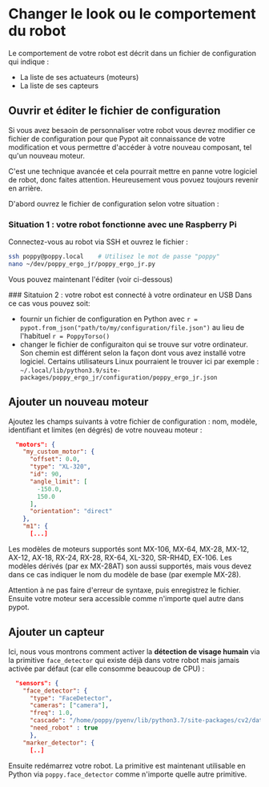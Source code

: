# Changer le look ou le comportement du robot

Le comportement de votre robot est décrit dans un fichier de configuration qui indique :
* La liste de ses actuateurs (moteurs)
* La liste de ses capteurs

## Ouvrir et éditer le fichier de configuration

Si vous avez besaoin de personnaliser votre robot vous devrez modifier ce fichier de configuration pour que Pypot ait connaissance de votre modification et vous permettre d'accéder à votre nouveau composant, tel qu'un nouveau moteur.

C'est une technique avancée et cela pourrait mettre en panne votre logiciel de robot, donc faites attention. Heureusement vous povuez toujours revenir en arrière.

D'abord ouvrez le fichier de configuration selon votre situation :

### Situation 1 : votre robot fonctionne avec une Raspberry Pi
Connectez-vous au robot via SSH et ouvrez le fichier :

```bash
ssh poppy@poppy.local    # Utilisez le mot de passe "poppy"
nano ~/dev/poppy_ergo_jr/poppy_ergo_jr.py
```

Vous pouvez maintenant l'éditer (voir ci-dessous)

### Sitatuion 2 : votre robot est connecté à votre ordinateur en USB
Dans ce cas vous pouvez soit:
* fournir un fichier de configuration en Python avec `r = pypot.from_json("path/to/my/configuration/file.json")` au lieu de l'habituel `r = PoppyTorso()`
* changer le fichier de configuraiton qui se trouve sur votre ordinateur. Son chemin est différent selon la façon dont vous avez installé votre logiciel. Certains utilisateurs Linux pourraient le trouver ici par exemple : `~/.local/lib/python3.9/site-packages/poppy_ergo_jr/configuration/poppy_ergo_jr.json`

## Ajouter un nouveau moteur

Ajoutez les champs suivants à votre fichier de configuration : nom, modèle, identifiant et limites (en dégrés) de votre nouveau moteur :

```json
  "motors": {
    "my_custom_motor": {
      "offset": 0.0,
      "type": "XL-320",
      "id": 90,
      "angle_limit": [
        -150.0,
        150.0
      ],
      "orientation": "direct"
    },
    "m1": {
      [...]
```

Les modèles de moteurs supportés sont MX-106, MX-64, MX-28, MX-12, AX-12, AX-18, RX-24, RX-28, RX-64, XL-320, SR-RH4D, EX-106. Les modèles dérivés (par ex MX-28AT) son aussi supportés, mais vous devez dans ce cas indiquer le nom du modèle de base (par exemple MX-28).

Attention à ne pas faire d'erreur de syntaxe, puis enregistrez le fichier. Ensuite votre moteur sera accessible comme n'importe quel autre dans pypot.

## Ajouter un capteur

Ici, nous vous montrons comment activer la **détection de visage humain** via la primitive `face_detector` qui existe déjà dans votre robot mais jamais activée par défaut (car elle consomme beaucoup de CPU) :

```json
  "sensors": {
    "face_detector": {
      "type": "FaceDetector",
      "cameras": ["camera"],
      "freq": 1.0,
      "cascade": "/home/poppy/pyenv/lib/python3.7/site-packages/cv2/data/haarcascade_frontalface_alt.xml",
      "need_robot" : true
      },
    "marker_detector": {
      [..]
```

Ensuite redémarrez votre robot. La primitive est maintenant utilisable en Python via `poppy.face_detector` comme n'importe quelle autre primitive.




